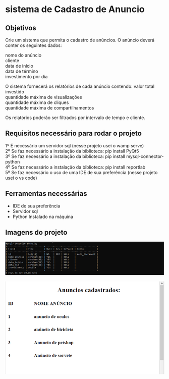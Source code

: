 # sistema de Cadastro de Anuncio
## Objetivos

Crie um sistema que permita o cadastro de anúncios. O anúncio deverá conter os seguintes dados:

nome do anúncio </br>
cliente </br>
data de início </br>
data de término </br>
investimento por dia </br>

O sistema fornecerá os relatórios de cada anúncio contendo:
valor total investido </br>
quantidade máxima de visualizações </br>
quantidade máxima de cliques </br>
quantidade máxima de compartilhamentos </br>

Os relatórios poderão ser filtrados por intervalo de tempo e cliente.

## Requisitos necessário para rodar o projeto
1º É necessário um servidor sql (nesse projeto usei o wamp serve) </br>
2º Se faz necessário a instalação da biblioteca: pip install PyQt5 </br>
3º Se faz necessário a instalação da biblioteca: pip install mysql-connector-python </br>
4º Se faz necessário a instalação da biblioteca: pip install reportlab </br>
5º Se faz necessário o uso de uma IDE de sua preferência (nesse projeto usei o vs code) </br>

## Ferramentas necessárias
- IDE de sua preferência
- Servidor sql
- Python Instalado na máquina

## Imagens do projeto
<img src="https://github.com/gizele233/sistema-cadastroanuncio/blob/main/imagens_readme/Data.png"></img>
<img scr="https://github.com/gizele233/sistema-cadastroanuncio/blob/main/imagens_readme/tela01.png"></img>
<img scr="https://github.com/gizele233/sistema-cadastroanuncio/blob/main/imagens_readme/tela02.png"></img>
<img src="https://github.com/gizele233/sistema-cadastroanuncio/blob/main/imagens_readme/pdf.png"></img>
